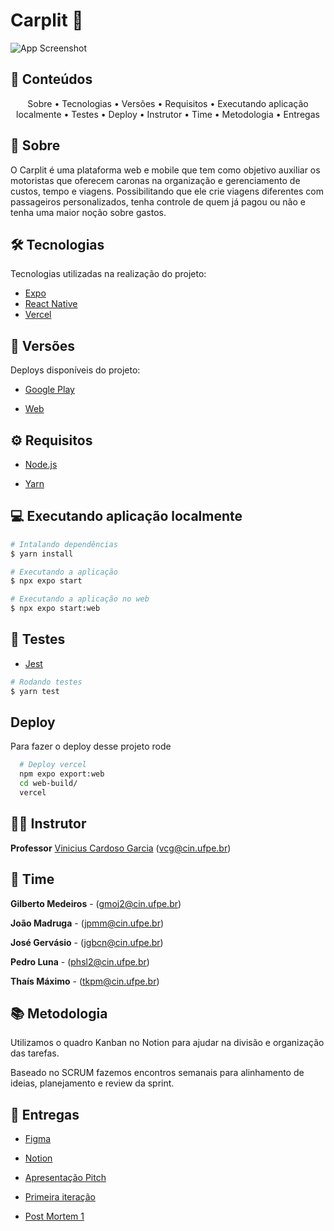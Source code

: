 
# Carplit 🚗

![App Screenshot](https://i.imgur.com/3UmaMjU.jpeg)


## 🧾 Conteúdos
<p align="center">
 <a>Sobre</a> •
 <a>Tecnologias</a> • 
 <a>Versões</a> • 
 <a> Requisitos</a> • 
 <a> Executando aplicação localmente</a> • 
 <a> Testes</a> • 
 <a> Deploy</a> • 
 <a> Instrutor</a> • 
 <a> Time</a> • 
 <a> Metodologia</a> •
 <a> Entregas</a>
</p>


## 📕 Sobre

O Carplit é uma plataforma web e mobile que tem como objetivo auxiliar os motoristas que oferecem caronas na organização e gerenciamento de custos, tempo e viagens. Possibilitando que ele crie viagens diferentes com passageiros personalizados, tenha controle de quem já pagou ou não e tenha uma maior noção sobre gastos.

## 🛠 Tecnologias

Tecnologias utilizadas na realização do projeto:

- [Expo](https://expo.io/)
- [React Native](https://reactnative.dev)
- [Vercel](https://vercel.com/)

## 📁 Versões

Deploys disponíveis do projeto:

- [Google Play](https://play.google.com/)

- [Web](https://carplit.me)

## ⚙ Requisitos

- [Node.js](https://nodejs.org/en/)

- [Yarn](https://yarnpkg.com/)

## 💻 Executando aplicação localmente

```bash
# Intalando dependências
$ yarn install
```

```bash
# Executando a aplicação
$ npx expo start

# Executando a aplicação no web
$ npx expo start:web
```

## 🚨 Testes

- [Jest](https://jestjs.io/)

```bash
# Rodando testes
$ yarn test
```

## Deploy

Para fazer o deploy desse projeto rode

```bash
  # Deploy vercel
  npm expo export:web
  cd web-build/
  vercel
```

## 👨‍🏫 Instrutor
**Professor** [Vinicius Cardoso Garcia](https://viniciusgarcia.me/) (vcg@cin.ufpe.br)

## 👥 Time

**Gilberto Medeiros** - (gmoj2@cin.ufpe.br)

**João Madruga** - (jpmm@cin.ufpe.br)

**José Gervásio** - (jgbcn@cin.ufpe.br)

**Pedro Luna** - (phsl2@cin.ufpe.br)

**Thaís Máximo** - (tkpm@cin.ufpe.br)


## 📚 Metodologia
Utilizamos o quadro Kanban no Notion para ajudar na divisão e organização das tarefas.

Baseado no SCRUM fazemos encontros semanais para alinhamento de ideias, planejamento e review da sprint.

## 🔗 Entregas

- [Figma](https://www.figma.com/file/U9tinXc4aVHqbAsJaMtkMw/Carplit?node-id=0%3A1)

- [Notion](https://majestic-iguanodon-1ef.notion.site/Carplit-45357668df2241ed89df9be8335cc62c)

- [Apresentação Pitch](https://docs.google.com/presentation/d/1Q-Kd_0Us4Hjw7TkxjH17AzH425KhfQq1tzYCENAqAy8/edit?usp=sharing)

- [Primeira iteração](https://docs.google.com/presentation/d/1MLZMfDtYAO5OALm1oaDrLu6FWIpJ5yJ2bSGKzbGI_Ok/edit?usp=sharing)

- [Post Mortem 1](https://majestic-iguanodon-1ef.notion.site/Post-Mortem-1-785e5b10451a4dcfa67b698fad66fc01)
